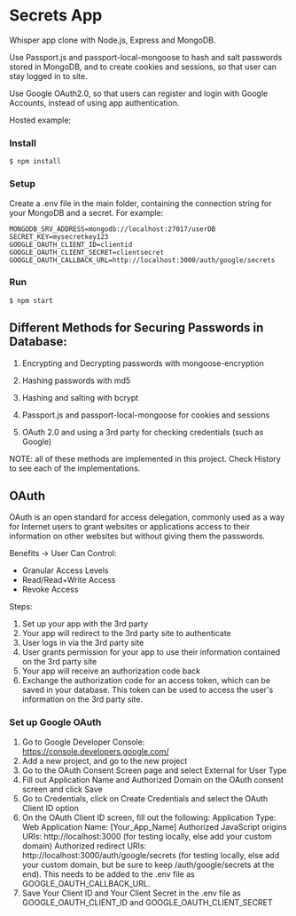 # Secrets App

Whisper app clone with Node.js, Express and MongoDB.

Use Passport.js and passport-local-mongoose to hash and salt passwords stored in MongoDB, and to create cookies and sessions, so that user can stay logged in to site.

Use Google OAuth2.0, so that users can register and login with Google Accounts, instead of using app authentication.

Hosted example:

### Install

    $ npm install

### Setup

Create a .env file in the main folder, containing the connection string for your MongoDB and a secret. For example:

    MONGODB_SRV_ADDRESS=mongodb://localhost:27017/userDB
    SECRET_KEY=mysecretkey123
    GOOGLE_OAUTH_CLIENT_ID=clientid
    GOOGLE_OAUTH_CLIENT_SECRET=clientsecret
    GOOGLE_OAUTH_CALLBACK_URL=http://localhost:3000/auth/google/secrets

### Run

    $ npm start

## Different Methods for Securing Passwords in Database:

1. Encrypting and Decrypting passwords with mongoose-encryption

2. Hashing passwords with md5

3. Hashing and salting with bcrypt

4. Passport.js and passport-local-mongoose for cookies and sessions

5. OAuth 2.0 and using a 3rd party for checking credentials (such as Google)

NOTE: all of these methods are implemented in this project. Check History to see each of the implementations.

## OAuth

OAuth is an open standard for access delegation, commonly used as a way for Internet users to grant websites or applications access to their information on other websites but without giving them the passwords.

Benefits -> User Can Control:

- Granular Access Levels
- Read/Read+Write Access
- Revoke Access

Steps:

1. Set up your app with the 3rd party
2. Your app will redirect to the 3rd party site to authenticate
3. User logs in via the 3rd party site
4. User grants permission for your app to use their information contained on the 3rd party site
5. Your app will receive an authorization code back
6. Exchange the authorization code for an access token, which can be saved in your database. This token can be used to access the user's information on the 3rd party site.

### Set up Google OAuth

1. Go to Google Developer Console: https://console.developers.google.com/
2. Add a new project, and go to the new project
3. Go to the OAuth Consent Screen page and select External for User Type
4. Fill out Application Name and Authorized Domain on the OAuth consent screen and click Save
5. Go to Credentials, click on Create Credentials and select the OAuth Client ID option
6. On the OAuth Client ID screen, fill out the following:
   Application Type: Web Application
   Name: [Your_App_Name]
   Authorized JavaScript origins URIs: http://localhost:3000 (for testing locally, else add your custom domain)
   Authorized redirect URIs: http://localhost:3000/auth/google/secrets (for testing locally, else add your custom domain, but be sure to keep /auth/google/secrets at the end). This needs to be added to the .env file as GOOGLE_OAUTH_CALLBACK_URL.
7. Save Your Client ID and Your Client Secret in the .env file as GOOGLE_OAUTH_CLIENT_ID and GOOGLE_OAUTH_CLIENT_SECRET
